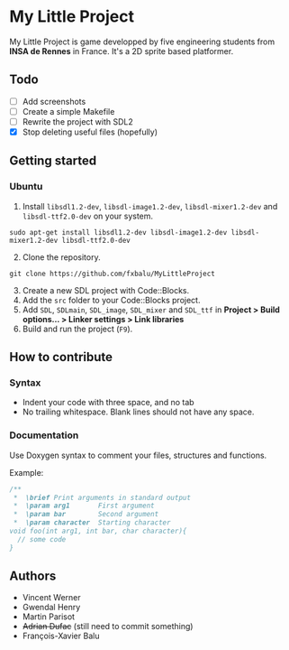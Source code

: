 # My Little Project

My Little Project is game developped by five engineering students from __INSA de Rennes__ in France. It's a 2D sprite based platformer.

## Todo

- [ ] Add screenshots
- [ ] Create a simple Makefile
- [ ] Rewrite the project with SDL2
- [x] Stop deleting useful files (hopefully)

## Getting started

### Ubuntu

1. Install ```libsdl1.2-dev```, ```libsdl-image1.2-dev```, ```libsdl-mixer1.2-dev``` and ```libsdl-ttf2.0-dev``` on your system.
```
sudo apt-get install libsdl1.2-dev libsdl-image1.2-dev libsdl-mixer1.2-dev libsdl-ttf2.0-dev
```
2. Clone the repository.
```
git clone https://github.com/fxbalu/MyLittleProject
```
3. Create a new SDL project with Code::Blocks.
4. Add the ```src``` folder to your Code::Blocks project.
5. Add ```SDL```, ```SDLmain```, ```SDL_image```, ```SDL_mixer``` and ```SDL_ttf``` in __Project > Build options... > Linker settings > Link libraries__
6. Build and run the project (```F9```).

## How to contribute

### Syntax
- Indent your code with three space, and no tab
- No trailing whitespace. Blank lines should not have any space.

### Documentation
Use Doxygen syntax to comment your files, structures and functions.

Example:
```c
/**
 *  \brief Print arguments in standard output
 *  \param arg1       First argument
 *  \param bar        Second argument
 *  \param character  Starting character
void foo(int arg1, int bar, char character){
  // some code
}
```

## Authors

- Vincent Werner
- Gwendal Henry
- Martin Parisot
- ~~Adrian Dufac~~ (still need to commit something)
- François-Xavier Balu
